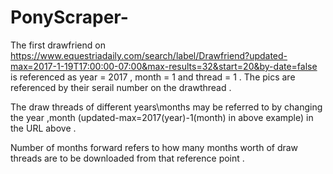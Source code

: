 # PonyScraper-

The first drawfriend on https://www.equestriadaily.com/search/label/Drawfriend?updated-max=2017-1-19T17:00:00-07:00&max-results=32&start=20&by-date=false is referenced as year = 2017 , month = 1 and thread = 1 . The pics are referenced by their serail number on the drawthread . 


The draw threads of different years\months may be referred to by changing the year ,month (updated-max=2017(year)-1(month) in above example) in the URL above .


Number of months forward refers to how many months worth of draw threads are to be downloaded from that reference point . 
